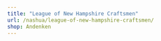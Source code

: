 ```yaml
---
title: "League of New Hampshire Craftsmen"
url: /nashua/league-of-new-hampshire-craftsmen/
shop: Andenken
---
```

